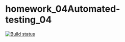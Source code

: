 # homework_04Automated-testing_04

[![Build status](https://ci.appveyor.com/api/projects/status/dtgpxv20ufnbaqeb?svg=true)](https://ci.appveyor.com/project/SergeyKulachenko/homework-04automated-testing-03-01)
